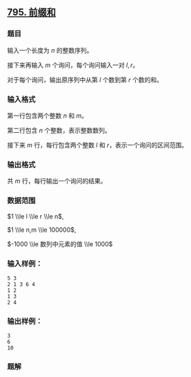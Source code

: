 ## [795\. 前缀和](https://www.acwing.com/problem/content/797/)

### 题目

输入一个长度为 $n$ 的整数序列。

接下来再输入 $m$ 个询问，每个询问输入一对 $l, r$。

对于每个询问，输出原序列中从第 $l$ 个数到第 $r$ 个数的和。

### 输入格式

第一行包含两个整数 $n$ 和 $m$。

第二行包含 $n$ 个整数，表示整数数列。

接下来 $m$ 行，每行包含两个整数 $l$ 和 $r$，表示一个询问的区间范围。

### 输出格式

共 $m$ 行，每行输出一个询问的结果。

### 数据范围

$1 \\le l \\le r \\le n$,

$1 \\le n,m \\le 100000$,

$-1000 \\le 数列中元素的值 \\le 1000$

### 输入样例：

```
5 3
2 1 3 6 4
1 2
1 3
2 4
```

### 输出样例：

```
3
6
10
```

### 题解

